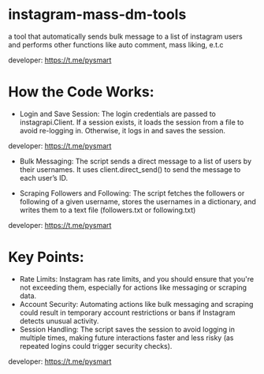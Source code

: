 # instagram-mass-dm-tools
a tool that automatically sends bulk message to a list of instagram users and performs other functions like auto comment, mass liking, e.t.c

developer: https://t.me/pysmart

# How the Code Works:
- Login and Save Session: The login credentials are passed to instagrapi.Client. If a session exists, it loads the session from a file to avoid re-logging in. Otherwise, it logs in and saves the session.

developer: https://t.me/pysmart

- Bulk Messaging: The script sends a direct message to a list of users by their usernames. It uses client.direct_send() to send the message to each user’s ID.

- Scraping Followers and Following: The script fetches the followers or following of a given username, stores the usernames in a dictionary, and writes them to a text file (followers.txt or following.txt)

developer: https://t.me/pysmart

# Key Points:
- Rate Limits: Instagram has rate limits, and you should ensure that you're not exceeding them, especially for actions like messaging or scraping data.
- Account Security: Automating actions like bulk messaging and scraping could result in temporary account restrictions or bans if Instagram detects unusual activity.
- Session Handling: The script saves the session to avoid logging in multiple times, making future interactions faster and less risky (as repeated logins could trigger security checks).

developer: https://t.me/pysmart
